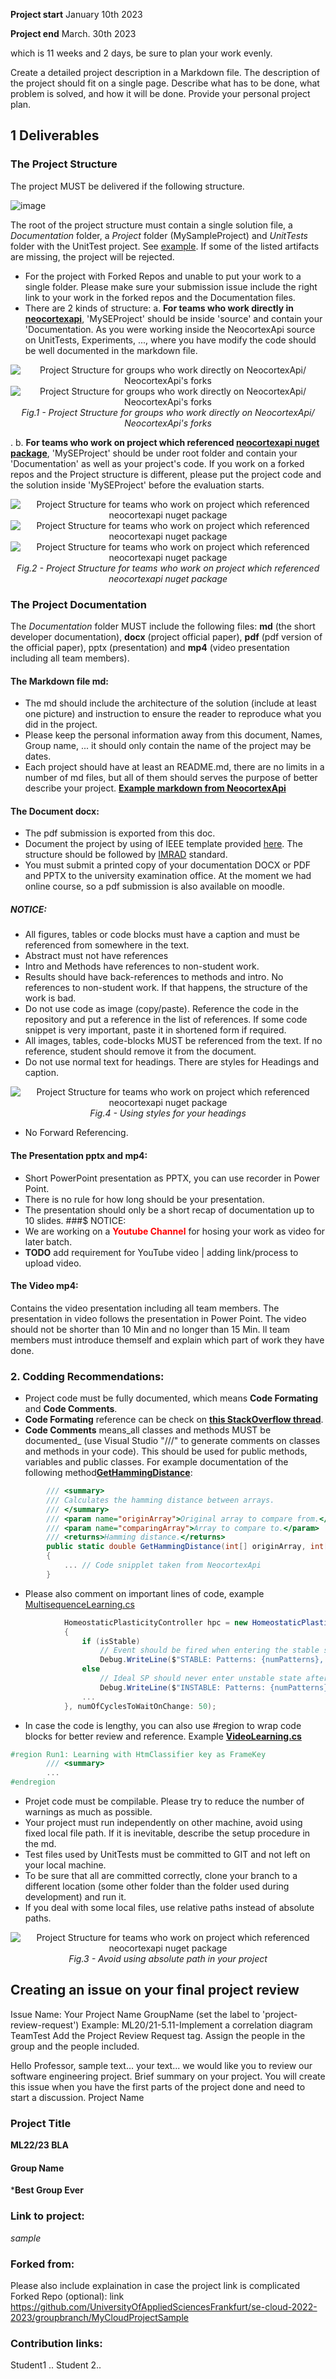 
**Project start** January 10th 2023

**Project end** March. 30th 2023

which is 11 weeks and 2 days, be sure to plan your work evenly.

Create a detailed project description in a Markdown file.
The description of the project should fit on a single page.
Describe what has to be done, what problem is solved, and how it will be done.
Provide your personal project plan.

## 1 Deliverables 

### The Project Structure
The project MUST be delivered if the following structure.

![image](https://user-images.githubusercontent.com/1756871/104189792-7644c280-541b-11eb-8ba2-468c9b301f65.png)

The root of the project structure must contain a single solution file, a *Documentation* folder, a *Project* folder (MySampleProject) and *UnitTests* folder with the UnitTest project.
See [example](https://github.com/UniversityOfAppliedSciencesFrankfurt/se-cloud-2022-2023/tree/master/Source/MySEProjectSample).
If some of the listed artifacts are missing, the project will be rejected.

- For the project with Forked Repos and unable to put your work to a single folder. Please make sure your submission issue include the right link to your work in the forked repos and the Documentation files.
- There are 2 kinds of structure:
a. **For teams who work directly in [neocortexapi](https://github.com/ddobric/neocortexapi)**, 'MySEProject' should be inside 'source' and contain your 'Documentation. As you were working inside the NeocortexApi source on UnitTests, Experiments, ..., where you have modify the code should be well documented in the markdown file.
<center>
<img
src="Assets/directOnNeocortexapi.png"
alt="Project Structure for groups who work directly on NeocortexApi/ NeocortexApi's forks"
>
<img
src="Assets/directOnNeocortexapi1.png"
alt="Project Structure for groups who work directly on NeocortexApi/ NeocortexApi's forks"
>
<figcaption><i>Fig.1 - Project Structure for groups who work directly on NeocortexApi/ NeocortexApi's forks</i></figcaption>
</center>

.
b. **For teams who work on project which referenced [neocortexapi nuget package](https://www.nuget.org/packages/NeoCortexApi/)**, 'MySEProject' should be under root folder and contain your 'Documentation' as well as your project's code.
If you work on a forked repos and the Project structure is different, please put the project code and the solution inside 'MySEProject' before the evaluation starts.
<center>
<img
src="Assets/nugetReferencedProject.png"
alt="Project Structure for teams who work on project which referenced neocortexapi nuget package"
>
<img
src="Assets/nugetReferencedProject1.png"
alt="Project Structure for teams who work on project which referenced neocortexapi nuget package"
>
<img
src="Assets/nugetReferencedProject2.png"
alt="Project Structure for teams who work on project which referenced neocortexapi nuget package"
>
<figcaption><i>Fig.2 - Project Structure for teams who work on project which referenced neocortexapi nuget package</i></figcaption>
</center>


### The Project Documentation
The *Documentation* folder MUST include the following files: **md** (the short developer documentation), **docx** (project official paper), **pdf** (pdf version of the official paper), pptx (presentation) and **mp4** (video presentation including all team members).
 
#### The Markdown file md:
- The md should include the architecture of the solution (include at least one picture) and instruction to ensure the reader to reproduce what you did in the project.
- Please keep the personal information away from this document, Names, Group name, ... it should only contain the name of the project may be dates.
- Each project should have at least an README.md, there are no limits in a number of md files, but all of them should serves the purpose of better describe your project. [**Example markdown from NeocortexApi**](https://github.com/ddobric/neocortexapi#readme)
#### The Document docx:
- The pdf submission is exported from this doc.
- Document the project by using of IEEE template provided [here](https://github.com/UniversityOfAppliedSciencesFrankfurt/se-cloud-2022-2023/blob/master/Generallnformation/Report%20Template%20A4%20Masters%20course%20IT.docx).
The structure should be followed by [IMRAD](https://en.wikipedia.org/wiki/IMRAD) standard.
- You must submit a printed copy of your documentation DOCX or PDF and PPTX to the university examination office. At the moment we had online course, so a pdf submission is also available on moodle.
##### NOTICE:
- All figures, tables or code blocks must have a caption and must be referenced from somewhere in the text.
- Abstract must not have references
- Intro and Methods have references to non-student work.
- Results should have back-references to methods and intro. No references to non-student work. If that happens, the structure of the work is bad.
- Do not use code as image (copy/paste). Reference the code in the repository and put a reference in the list of references. If some code snippet is very important, paste it in shortened form if required.
- All images, tables, code-blocks MUST be referenced from the text. If no reference, student should remove it from the document.
- Do not use normal text for headings. There are styles for Headings and caption.
<center>
<img
src="Assets/Headings.png"
alt="Project Structure for teams who work on project which referenced neocortexapi nuget package"
>
<figcaption><i>Fig.4 - Using styles for your headings</i></figcaption>
</center>

- No Forward Referencing.
#### The Presentation pptx and mp4:
- Short PowerPoint presentation as PPTX, you can use recorder in Power Point.
- There is no rule for how long should be your presentation.
- The presentation should only be a short recap of documentation up to 10 slides.
###$ NOTICE:
- We are working on a **<span style="color:red">Youtube Channel</span>**
for hosing your work as video for later batch.
- **TODO** add requirement for YouTube video | adding link/process to upload video.
 
 #### The Video mp4:
 Contains the video presentation including all team members. The presentation in video follows the presentation in Power Point.
 The video should not be shorter than 10 Min and no longer than 15 Min. ll team members must introduce themself and explain which part of work they have done.
 
 
 
### 2. Codding Recommendations:
- Project code must be fully documented, which means **Code Formating** and **Code Comments**.
- **Code Formating** reference can be check on **[this StackOverflow thread](https://stackoverflow.com/questions/29973357/how-do-you-format-code-in-visual-studio-code-vscode)**.
- **Code Comments** means_all classes and methods MUST be documented_ (use Visual Studio "///" to generate comments on classes and methods in your code). This should be used for public methods, variables and public classes.
For example documentation of the following method[**GetHammingDistance**](https://github.com/ddobric/neocortexapi/blob/0348ffb99739ddf8c8c3a875f8162a18073938ca/source/NeoCortexApi/Utility/MathHelpers.cs#L11-L16):
~~~csharp
        /// <summary>
        /// Calculates the hamming distance between arrays.
        /// </summary>
        /// <param name="originArray">Original array to compare from.</param>
        /// <param name="comparingArray">Array to compare to.</param>
        /// <returns>Hamming distance.</returns>
        public static double GetHammingDistance(int[] originArray, int[] comparingArray, bool countNoneZerosOnly = false)
        {
            ... // Code snipplet taken from NeocortexApi
        }
~~~

- Please also comment on important lines of code, example [MultisequenceLearning.cs](https://github.com/ddobric/neocortexapi/blob/0348ffb99739ddf8c8c3a875f8162a18073938ca/source/Samples/NeoCortexApiSample/MultisequenceLearning.cs#L99-L113)
~~~csharp
            HomeostaticPlasticityController hpc = new HomeostaticPlasticityController(mem, numUniqueInputs * 150, (isStable, numPatterns, actColAvg, seenInputs) =>
            {
                if (isStable)
                    // Event should be fired when entering the stable state.
                    Debug.WriteLine($"STABLE: Patterns: {numPatterns}, Inputs: {seenInputs}, iteration: {seenInputs / numPatterns}");
                else
                    // Ideal SP should never enter unstable state after stable state.
                    Debug.WriteLine($"INSTABLE: Patterns: {numPatterns}, Inputs: {seenInputs}, iteration: {seenInputs / numPatterns}");
                ...
            }, numOfCyclesToWaitOnChange: 50);
~~~
- In case the code is lengthy, you can also use #region to wrap code blocks for better review and reference. Example [**VideoLearning.cs**](https://github.com/ddobric/neocortexapi-videolearning/blob/c22936064d882cb48565e3f32ae8ba83ceb4031d/HTMVideoLearning/VideoLearning.cs#L18-L435)
~~~csharp
#region Run1: Learning with HtmClassifier key as FrameKey
        /// <summary>
        ...
#endregion
~~~
- Projet code must be compilable. Please try to reduce the number of warnings as much as possible.
- Your project must run independently on other machine, avoid using fixed local file path. If it is inevitable, describe the setup procedure in the md.
- Test files used by UnitTests must be committed to GIT and not left on your local machine.
- To be sure that all are committed correctly, clone your branch to a different location (some other folder than the folder used during development) and run it.
- If you deal with some local files, use relative paths instead of absolute paths.

<center>
<img
src="Assets/badPath.png"
alt="Project Structure for teams who work on project which referenced neocortexapi nuget package"
>
<figcaption><i>Fig.3 - Avoid using absolute path in your project</i></figcaption>
</center>


## Creating an issue on your final project review

Issue Name: Your Project Name GroupName (set the label to 'project-review-request')
Example: ML20/21-5.11-Implement a correlation diagram TeamTest
Add the Project Review Request tag.
Assign the people in the group and the people included.

Hello Professor,
sample text... your text...
we would like you to review our software engineering project. Brief summary on your project.
You will create this issue when you have the first parts of the project done and need to start a discussion.
Project Name

### Project Title
**ML22/23 BLA**

#### Group Name
***Best Group Ever**

### Link to project: 
*sample*

### Forked from:
Please also include explaination in case the project link is complicated
Forked Repo (optional): link
https://github.com/UniversityOfAppliedSciencesFrankfurt/se-cloud-2022-2023/groupbranch/MyCloudProjectSample

### Contribution links:

Student1 ..
Student 2..
